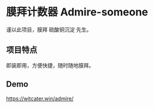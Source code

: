 # 膜拜计数器 Admire-someone
谨以此项目，膜拜 硫酸铜沉淀 先生。
## 项目特点
即装即用，方便快捷，随时随地膜拜。
## Demo
https://witcater.win/admire/
